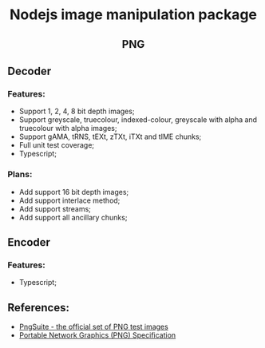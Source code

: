 # <div align="center">Nodejs image manipulation package</div>

## <div align="center">PNG</div>
## Decoder
### Features:
- Support 1, 2, 4, 8 bit depth images;
- Support greyscale, truecolour, indexed-colour, greyscale with alpha and truecolour with alpha images;
- Support gAMA, tRNS, tEXt, zTXt, iTXt and tIME chunks;
- Full unit test coverage;
- Typescript;

### Plans:
- Add support 16 bit depth images;
- Add support interlace method;
- Add support streams;
- Add support all ancillary chunks;

## Encoder
### Features:
- Typescript;

## References:
- [PngSuite - the official set of PNG test images](http://www.schaik.com/pngsuite2011/pngsuite.html)
- [Portable Network Graphics (PNG) Specification](https://www.w3.org/TR/2003/REC-PNG-20031110/)
